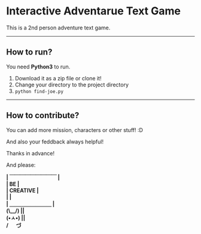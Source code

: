 # Interactive Adventarue Text Game
<p>This is a 2nd person adventure text game.</p>

---

## How to run?
You need <b>Python3</b> to run.
1. Download it as a zip file or clone it!
2. Change your directory to the project directory   
3. `python find-joe.py`
---

## How to contribute?
<p>
You can add more mission, characters or other stuff! :D
</p>
<p>
And also your feddback always helpful!
</p>
<p>
Thanks in advance!
</p>
<p>
And please:
</p>
<b>
| ￣￣￣￣￣￣￣￣￣ |</br>
|       BE        |</br>
|    CREATIVE     | </br>
|                 |</br>
|  ＿＿＿＿＿＿＿＿  | </br>
(\__/) || </br>
(•ㅅ•) || </br>
/ 　 づ
</b>